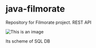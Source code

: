 # java-filmorate
Repository for Filmorate project.
REST API

![This is an image](https://disk.yandex.ru/d/91TGU1o_oYPl5Q)

Its scheme of SQL DB